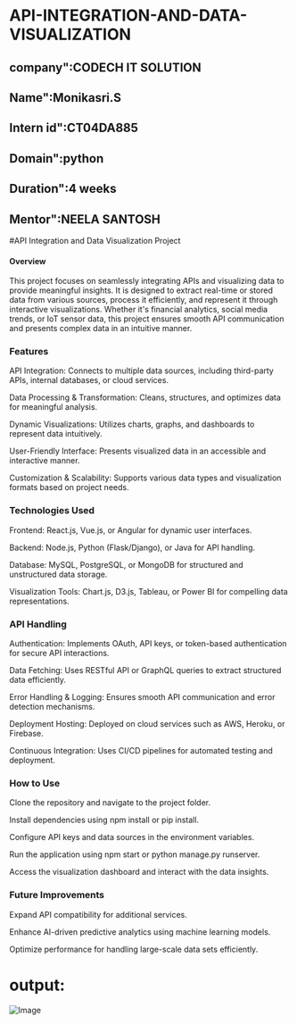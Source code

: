 # API-INTEGRATION-AND-DATA-VISUALIZATION
## company":CODECH IT SOLUTION
## Name":Monikasri.S
## Intern id":CT04DA885
## Domain":python
## Duration":4 weeks
## Mentor":NEELA SANTOSH
#API Integration and Data Visualization Project
#### Overview
This project focuses on seamlessly integrating APIs and visualizing data to provide meaningful insights. It is designed to extract real-time or stored data from various sources, process it efficiently, and represent it through interactive visualizations. Whether it's financial analytics, social media trends, or IoT sensor data, this project ensures smooth API communication and presents complex data in an intuitive manner.

### Features
API Integration: Connects to multiple data sources, including third-party APIs, internal databases, or cloud services.

Data Processing & Transformation: Cleans, structures, and optimizes data for meaningful analysis.

Dynamic Visualizations: Utilizes charts, graphs, and dashboards to represent data intuitively.

User-Friendly Interface: Presents visualized data in an accessible and interactive manner.

Customization & Scalability: Supports various data types and visualization formats based on project needs.

### Technologies Used
Frontend: React.js, Vue.js, or Angular for dynamic user interfaces.

Backend: Node.js, Python (Flask/Django), or Java for API handling.

Database: MySQL, PostgreSQL, or MongoDB for structured and unstructured data storage.

Visualization Tools: Chart.js, D3.js, Tableau, or Power BI for compelling data representations.

### API Handling
Authentication: Implements OAuth, API keys, or token-based authentication for secure API interactions.

Data Fetching: Uses RESTful API or GraphQL queries to extract structured data efficiently.

Error Handling & Logging: Ensures smooth API communication and error detection mechanisms.

Deployment
Hosting: Deployed on cloud services such as AWS, Heroku, or Firebase.

Continuous Integration: Uses CI/CD pipelines for automated testing and deployment.

### How to Use
Clone the repository and navigate to the project folder.

Install dependencies using npm install or pip install.

Configure API keys and data sources in the environment variables.

Run the application using npm start or python manage.py runserver.

Access the visualization dashboard and interact with the data insights.

### Future Improvements
Expand API compatibility for additional services.

Enhance AI-driven predictive analytics using machine learning models.

Optimize performance for handling large-scale data sets efficiently.
 # output:
 ![Image](https://github.com/user-attachments/assets/f38ea87f-f126-4e53-80d0-f2e98a77d3be)
